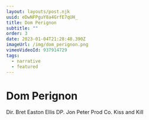 ```yaml
---
layout: layouts/post.njk
uuid: eDwNFPguY8a4GrfE7qUH_
title: Dom Perignon
subtitle: ""
order: 3
date: 2023-01-04T21:28:48.390Z
imageUrl: /img/dom_perignon.png
vimeoVideoId: 937914729
tags:
  - narrative
  - featured
---
```

# Dom Perignon

Dir. Bret Easton Ellis
DP. Jon Peter
Prod Co. Kiss and Kill